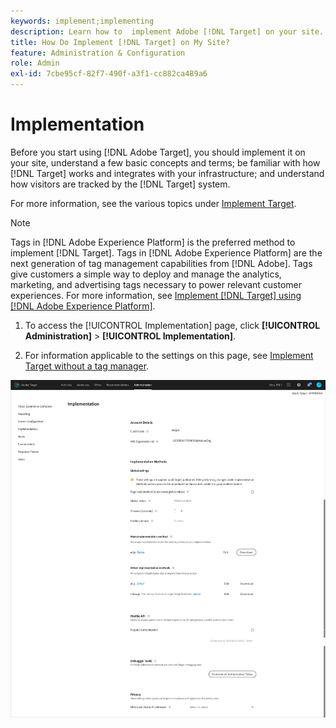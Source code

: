 ```yaml
---
keywords: implement;implementing
description: Learn how to  implement Adobe [!DNL Target] on your site. Set your global settings, implementation method (AEP Web SDK or at.js), and more.
title: How Do Implement [!DNL Target] on My Site?
feature: Administration & Configuration
role: Admin
exl-id: 7cbe95cf-82f7-490f-a3f1-cc882ca489a6
---
```

# Implementation

Before you start using [!DNL Adobe Target], you should implement it on your site, understand a few basic concepts and terms; be familiar with how [!DNL Target] works and integrates with your infrastructure; and understand how visitors are tracked by the [!DNL Target] system.

For more information, see the various topics under [Implement Target](/help/main/c-implementing-target/implementing-target.md).

>[!NOTE]
>
>Tags in [!DNL Adobe Experience Platform] is the preferred method to implement [!DNL Target]. Tags in [!DNL Adobe Experience Platform] are the next generation of tag management capabilities from [!DNL Adobe]. Tags give customers a simple way to deploy and manage the analytics, marketing, and advertising tags necessary to power relevant customer experiences. For more information, see [Implement [!DNL Target] using [!DNL Adobe Experience Platform]](/help/main/c-implementing-target/c-implementing-target-for-client-side-web/how-to-deployatjs/cmp-implementing-target-using-adobe-launch.md).  

1. To access the [!UICONTROL Implementation] page, click **[!UICONTROL Administration]** > **[!UICONTROL Implementation]**.

1. For information applicable to the settings on this page, see [Implement Target without a tag manager](/help/main/c-implementing-target/c-implementing-target-for-client-side-web/how-to-deployatjs/implementing-target-without-a-tag-manager.md).

![Implementation page](/help/main/administrating-target/assets/implementation.png)

